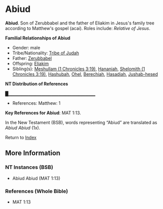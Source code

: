# Abiud
**Abiud**. 
Son of Zerubbabel and the father of Eliakim in Jesus's family tree according to Matthew's gospel (acai). 
Roles include: 
_Relative of Jesus_. 




**Familial Relationships of Abiud**


* Gender: male
* Tribe/Nationality: [Tribe of Judah](../../../groups/md/acai/Judah.md)
* Father: [Zerubbabel](Zerubbabel.2.md)
* Offspring: [Eliakim](Eliakim.md)
* Sibling(s): [Meshullam (1 Chronicles 3:19)](Meshullam.2.md), [Hananiah](Hananiah.md), [Shelomith (1 Chronicles 3:19)](Shelomith.5.md), [Hashubah](Hashubah.md), [Ohel](Ohel.md), [Berechiah](Berechiah.md), [Hasadiah](Hasadiah.md), [Jushab-hesed](Jushab-hesed.md)


**NT Distribution of References**

█▁▁▁▁▁▁▁▁▁▁▁▁▁▁▁▁▁▁▁▁▁▁▁▁▁▁
* References: Matthew: 1



**Key References for Abiud**: 
MAT 1:13. 




In the New Testament (BSB), words representing “Abiud” are translated as 
*Abiud Abiud* (1x). 


Return to [Index](00-Index.md)

## More Information

### NT Instances (BSB)

* Abiud Abiud (MAT 1:13)



### References (Whole Bible)

* MAT 1:13



